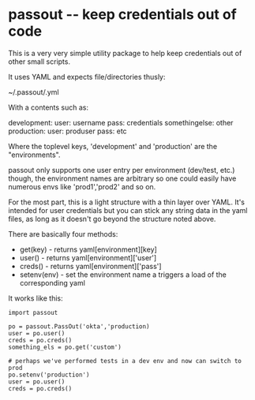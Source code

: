 passout -- keep credentials out of code
====================================

This is a very very simple utility package to help keep credentials out of other small scripts.

It uses YAML and expects file/directories thusly:

~/.passout/<service>.yml

With a contents such as:

development:
    user: username
    pass: credentials
    somethingelse: other
production:
    user: produser
    pass: etc

Where the toplevel keys, 'development' and 'production' are the "environments".

passout only supports one user entry per environment (dev/test, etc.) though, the environment names are arbitrary so
one could easily have numerous envs like 'prod1','prod2' and so on.

For the most part, this is a light structure with a thin layer over YAML. It's intended for user credentials but you
can stick any string data in the yaml files, as long as it doesn't go beyond the structure noted above.

There are basically four methods:

* get(key) - returns yaml[environment][key]
* user() - returns yaml[environment]['user']
* creds() - returns yaml[environment]['pass']
* setenv(env) - set the environment name a triggers a load of the corresponding yaml

It works like this:

```
import passout

po = passout.PassOut('okta','production)
user = po.user()
creds = po.creds()
something_els = po.get('custom')

# perhaps we've performed tests in a dev env and now can switch to prod
po.setenv('production')
user = po.user()
creds = po.creds()
```

